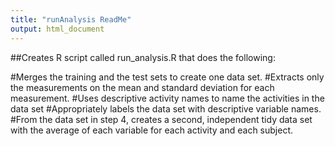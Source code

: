```yaml
---
title: "runAnalysis ReadMe"
output: html_document
---
```


##Creates R script called run_analysis.R that does the following:

#Merges the training and the test sets to create one data set.
#Extracts only the measurements on the mean and standard deviation for each measurement.
#Uses descriptive activity names to name the activities in the data set
#Appropriately labels the data set with descriptive variable names.
#From the data set in step 4, creates a second, independent tidy data set with the average of each variable for each activity and each subject.
